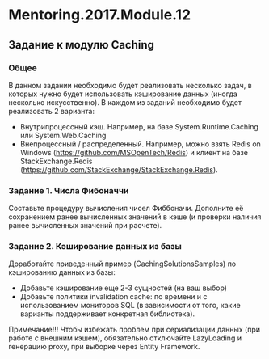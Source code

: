 # Mentoring.2017.Module.12
## Задание к модулю Caching
### Общее 
В данном задании необходимо будет реализовать несколько задач, в которых нужно будет использовать кэширование данных (иногда несколько искусственно). В каждом из заданий необходимо будет реализовать 2 варианта:
- Внутрипроцессный кэш. Например, на базе System.Runtime.Caching или System.Web.Caching
- Внепроцессный / распределенный. Например, можно взять Redis on Windows (https://github.com/MSOpenTech/Redis) и клиент на базе StackExchange.Redis (https://github.com/StackExchange/StackExchange.Redis).
### Задание 1.  Числа Фибоначчи
Составьте процедуру вычисления чисел Фиббоначи. Дополните её сохранением ранее вычисленных значений в кэше (и проверки наличия ранее вычисленных значений при расчете).
### Задание 2. Кэширование данных из базы
Доработайте приведенный пример (CachingSolutionsSamples) по кэшированию данных из базы:
- Добавьте кэширование еще 2-3 сущностей (на ваш выбор)
- Добавьте политики invalidation cache: по времени и с использованием мониторов SQL (в зависимости от того, какие варианты поддерживает конкретная библиотека).

Примечание!!! Чтобы избежать проблем при сериализации данных (при работе с внешним кэшем), обязательно отключайте LazyLoading и генерацию proxy, при выборке через Entity Framework.
